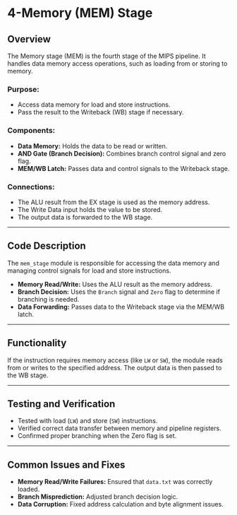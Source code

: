 
# 4-Memory (MEM) Stage

## Overview
The Memory stage (MEM) is the fourth stage of the MIPS pipeline. It handles data memory access operations, such as loading from or storing to memory.

### Purpose:
- Access data memory for load and store instructions.
- Pass the result to the Writeback (WB) stage if necessary.

### Components:
- **Data Memory:** Holds the data to be read or written.
- **AND Gate (Branch Decision):** Combines branch control signal and zero flag.
- **MEM/WB Latch:** Passes data and control signals to the Writeback stage.

### Connections:
- The ALU result from the EX stage is used as the memory address.
- The Write Data input holds the value to be stored.
- The output data is forwarded to the WB stage.

---

## Code Description
The `mem_stage` module is responsible for accessing the data memory and managing control signals for load and store instructions.

- **Memory Read/Write:** Uses the ALU result as the memory address.
- **Branch Decision:** Uses the `Branch` signal and `Zero` flag to determine if branching is needed.
- **Data Forwarding:** Passes data to the Writeback stage via the MEM/WB latch.

---

## Functionality
If the instruction requires memory access (like `LW` or `SW`), the module reads from or writes to the specified address. The output data is then passed to the WB stage.

---

## Testing and Verification
- Tested with load (`LW`) and store (`SW`) instructions.
- Verified correct data transfer between memory and pipeline registers.
- Confirmed proper branching when the Zero flag is set.

---

## Common Issues and Fixes
- **Memory Read/Write Failures:** Ensured that `data.txt` was correctly loaded.
- **Branch Misprediction:** Adjusted branch decision logic.
- **Data Corruption:** Fixed address calculation and byte alignment issues.

